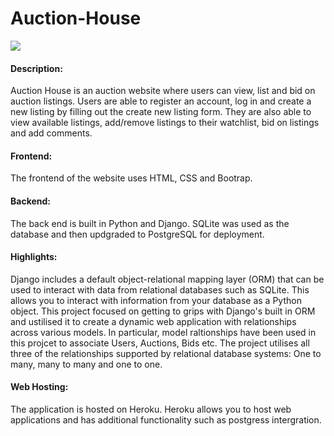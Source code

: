 # Auction-House

[![](auctions/static/aution/commerce.gif)](https://youtu.be/xaxw24ivhcg)

#### Description:
Auction House is an auction website where users can view, list and bid on auction listings. Users are able to register an account, log in and create a new listing by filling out the create new listing form. They are also able to view available listings, add/remove listings to their watchlist, bid on listings and add comments.

#### Frontend:
The frontend of the website uses HTML, CSS and Bootrap.

#### Backend:
The back end is built in Python and Django. SQLite was used as the database and then updgraded to PostgreSQL for deployment. 

#### Highlights:

Django includes a default object-relational mapping layer (ORM) that can be used to interact with data from relational databases such as SQLite. 
This allows you to interact with information from your database as a Python object. This project focused on getting to grips with Django's built in ORM and ustilised it to create a dynamic web application with relationships across various models. In particular, model raltionships have been used in this projcet to associate Users, Auctions, Bids etc. The project utilises all three of the relationships supported by relational database systems: One to many, many to many and one to one. 

#### Web Hosting:

The application is hosted on Heroku. Heroku allows you to host web applications and has additional functionality such as postgress intergration. 
